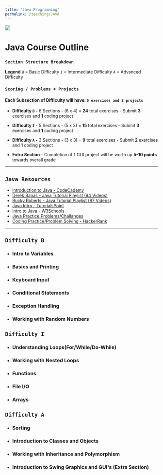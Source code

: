 ```yaml
---
title: "Java Programming"
permalink: /teaching/JAVA
---
```


![](https://i0.wp.com/blog.adeel.io/wp-content/uploads/2016/11/java.png?fit=357%2C225)
# Java Course Outline

### ``Section Structure Breakdown``
**Legend**
``B`` = Basic Difficulty
``I`` = Intermediate Difficulty
``A`` = Advanced Difficulty

### ``Scoring / Problems + Projects``
#### Each Subsection of Difficulty will have: ``5 exercises and 2 projects``

 - **Difficulty ``B`` -** 6 Sections - (6 x 4) = **24** total exercises
		 - Submit **3** exercises and **1** coding project
 
 - **Difficulty ``I`` -** 5 Sections - (5 x 3) = **15** total exercises
		 - Submit **3** exercises and **1** coding project

 - **Difficulty ``A`` -** 3 Sections - (3 x 3) = **9** total exercises
		 - Submit **2** exercises and **1** coding project

 - **Extra Section**
		 - Completion of **1**  GUI project will be worth up **5-10 points** towards overall grade 

---


## ``Java Resources``

 - [Introduction to Java - CodeCademy](https://www.codecademy.com/learn/learn-java)
 - [Derek Banas - Java Tutorial Playlist (94 Videos)](https://www.youtube.com/watch?v=TBWX97e1E9g&list=PLE7E8B7F4856C9B19)
 - [Bucky Roberts - Java Tutorial Playlist (87 Videos)](https://www.youtube.com/watch?v=Hl-zzrqQoSE&list=PLFE2CE09D83EE3E28)
 - [Java Intro - TutorialsPoint](https://www.tutorialspoint.com/java_essentials_online_training/index.asp)
 - [Intro to Java - W3Schools](https://www.w3schools.com/java/java_intro.asp)
 - [Java Practice Problems/Challanges](https://codingbat.com/java)
 - [Coding Practice/Problem Solving - HackerRank](https://www.hackerrank.com/)

---
## ``Difficulty B``
* ### Intro to Variables

* ### Basics and Printing

* ### Keyboard Input

* ### Conditional Statements

* ### Exception Handling

* ### Working with Random Numbers

## ``Difficulty I``
* ### Understanding Loops(For/While/Do-While)

* ### Working with Nested Loops

* ### Functions

* ### File I/O

* ### Arrays

## ``Difficulty A``
* ### Sorting

* ### Introduction to Classes and Objects

* ### Working with Inheritance and Polymorphism

* ### Introduction to Swing Graphics and GUI's (Extra Section)



